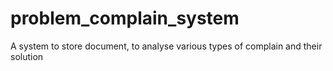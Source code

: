 # problem_complain_system
A system to store document, to analyse various types of complain and their solution
